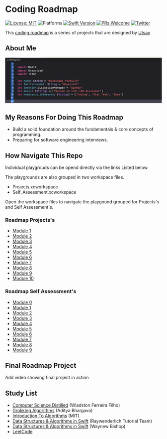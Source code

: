 # Coding Roadmap
[![License: MIT](https://img.shields.io/badge/License-MIT-yellow.svg)](https://opensource.org/licenses/MIT)
![Platforms](https://img.shields.io/badge/platform-macOS-blue.svg)
[![Swift Version](https://img.shields.io/badge/Swift-5.6-F16D39.svg?style=flat)](https://developer.apple.com/swift)
[![PRs Welcome](https://img.shields.io/badge/PRs-welcome-brightgreen.svg?style=flat-square)](http://makeapullrequest.com)
[![Twitter](https://img.shields.io/badge/twitter-@byaruhaf-blue.svg)](http://twitter.com/byaruhaf)

This [coding roadmap](https://www.engineeringwithutsav.com/coding-roadmap) is a series of projects that are designed by [Utsav](https://www.engineeringwithutsav.com/about)


## About Me
![Profile](Doc/About.png)

## My Reasons For Doing This Roadmap
* Build a solid foundation around the fundamentals & core concepts of programming.
* Preparing for software engineering interviews.


## How Navigate This Repo 
Individual playgrouds can be opend directly via the links Listed below.

The playgrounds are also grouped in two workspace files.

* Projects.xcworkspace
* Self_Assessment.xcworkspace

Open the workspace files to navigate the playgound grouped for Projects's and Self Assessment's.

### Roadmap Projects's

* [Module 1](./Projects/Module_1_String_Manipulation/)
* [Module 2](./Projects/Module_2_LinkedLists/)
* [Module 3](./Projects/Module_3_Hashtables/)
* [Module 4](./Projects/Module_4_Stacks/)
* [Module 5](./Projects/Module_5_Queues/)
* [Module 6](./Projects/Module_6_Recursion/)
* [Module 7](./Projects/Module_7_Binary_Search/)
* [Module 8](./Projects/Module_8_Trees/)
* [Module 9](./Projects/Module_9_Graphs/)
* [Module 10](./Projects/Module_10_Final_Project/)

### Roadmap Self Assessment's

* [Module 0](./Self_Assessment/Module_0_Basics/)
* [Module 1](./Self_Assessment/Module_1_String_Manipulation/)
* [Module 2](./Self_Assessment/Module_2_LinkedLists/)
* [Module 3](./Self_Assessment/Module_3_Hashtables/)
* [Module 4](./Self_Assessment/Module_4_Stacks/)
* [Module 5](./Self_Assessment/Module_5_Queues/)
* [Module 6](./Self_Assessment/Module_6_Recursion/)
* [Module 7](./Self_Assessment/Module_7_Binary_Search/)
* [Module 8](./Self_Assessment/Module_8_Trees/)
* [Module 9](./Self_Assessment/Module_9_Graphs/)

##  Final Roadmap Project
Add video showing final project in action

## Study List

* [Computer Science Distilled](https://amzn.to/3vbMcqP) (Wladston Ferreira Filho)
* [Grokking Algorithms](https://amzn.to/3O4MtVa) (Aditya Bhargava)
* [Introduction To Algorithms](https://ocw.mit.edu/courses/6-006-introduction-to-algorithms-spring-2020/) (MIT)
* [Data Structures & Algorithms in Swift](https://amzn.to/3O47LlN) (Raywenderlich Tutorial Team)
* [Data Structures & Algorithms in Swift](https://www.waynewbishop.com/ios-interview/book) (Waynew Bishop)
* [LeetCode](https://leetcode.com/)
